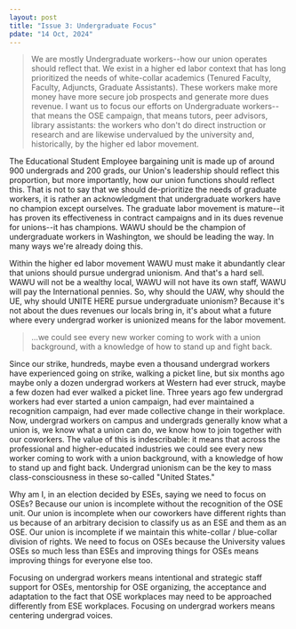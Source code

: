 ```yaml
---
layout: post
title: "Issue 3: Undergraduate Focus"
pdate: "14 Oct, 2024"
---
```


>We are mostly Undergraduate workers--how our union operates should reflect that. We exist in a higher ed labor context that has long prioritized the needs of white-collar academics (Tenured Faculty, Faculty, Adjuncts, Graduate Assistants). These workers make more money have more secure job prospects and generate more dues revenue. I want us to focus our efforts on Undergraduate workers--that means the OSE campaign, that means tutors, peer advisors, library assistants: the workers who don't do direct instruction or research and are likewise undervalued by the university and, historically, by the higher ed labor movement.

The Educational Student Employee bargaining unit is made up of around 900 undergrads and 200 grads, our Union's leadership should reflect this proportion, but more importantly, how our union functions should reflect this. That is not to say that we should de-prioritize the needs of graduate workers, it is rather an acknowledgment that undergraduate workers have no champion except ourselves. The graduate labor movement is mature--it has proven its effectiveness in contract campaigns and in its dues revenue for unions--it has champions. WAWU should be the champion of undergraduate workers in Washington, we should be leading the way. In many ways we're already doing this.

Within the higher ed labor movement WAWU must make it abundantly clear that unions should pursue undergrad unionism. And that's a hard sell. WAWU will not be a wealthy local, WAWU will not have its own staff, WAWU will pay the International pennies. So, why should the UAW, why should the UE, why should UNITE HERE pursue undergraduate unionism? Because it's not about the dues revenues our locals bring in, it's about what a future where every undergrad worker is unionized means for the labor movement.

>...we could see every new worker coming to work with a union background, with a knowledge of how to stand up and fight back.

Since our strike, hundreds, maybe even a thousand undergrad workers have experienced going on strike, walking a picket line, but six months ago maybe only a dozen undergrad workers at Western had ever struck, maybe a few dozen had ever walked a picket line. Three years ago few undergrad workers had ever started a union campaign, had ever maintained a recognition campaign, had ever made collective change in their workplace. Now, undergrad workers on campus and undergrads generally know what a union is, we know what a union can do, we know how to join together with our coworkers. The value of this is indescribable: it means that across the professional and higher-educated industries we could see every new worker coming to work with a union background, with a knowledge of how to stand up and fight back. Undergrad unionism can be the key to mass class-consciousness in these so-called "United States."

Why am I, in an election decided by ESEs, saying we need to focus on OSEs? Because our union is incomplete without the recognition of the OSE unit. Our union is incomplete when our coworkers have different rights than us because of an arbitrary decision to classify us as an ESE and them as an OSE. Our union is incomplete if we maintain this white-collar / blue-collar division of rights. We need to focus on OSEs because the University values OSEs so much less than ESEs and improving things for OSEs means improving things for everyone else too.

Focusing on undergrad workers means intentional and strategic staff support for OSEs, mentorship for OSE organizing, the acceptance and adaptation to the fact that OSE workplaces may need to be approached differently from ESE workplaces. Focusing on undergrad workers means centering undergrad voices.